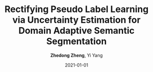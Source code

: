 ---
title: "Rectifying Pseudo Label Learning via Uncertainty Estimation for Domain Adaptive Semantic Segmentation"
collection: publications
permalink: /publication/2021-01-01-Rectifying-Pseudo-Label-Learning-via-Uncertainty-Estimation-for-Domain-Adaptive-Semantic-Segmentation
date: 2021-01-01
doi: 10.1007/s11263-020-01395-y
venue: 'International Journal of Computer Vision (IJCV)'
paperurl: 'https://zdzheng.xyz/files/Zheng-Yang2021_Article_RectifyingPseudoLabelLearningV.pdf'
code: 'https://github.com/layumi/Seg-Uncertainty'
author: '<strong>Zhedong Zheng</strong>,  Yi Yang'
citation: ' Zhedong Zheng,  Yi Yang, &quot;Rectifying Pseudo Label Learning via Uncertainty Estimation for Domain Adaptive Semantic Segmentation.&quot; International Journal of Computer Vision (IJCV), 2021. DOI: 10.1007/s11263-020-01395-y'
pub_year: '2021'
bib: |
    @article{Zheng_2021,
    author = "Zheng, Zhedong and Yang, Yi",
    doi = "10.1007/s11263-020-01395-y",
    year = "2021",
    month = "jan",
    publisher = "Springer",
    volume = "129",
    number = "4",
    pages = "1106--1120",
    title = "Rectifying Pseudo Label Learning via Uncertainty Estimation for Domain Adaptive Semantic Segmentation",
    code = "https://github.com/layumi/Seg-Uncertainty",
    url = "https://zdzheng.xyz/files/Zheng-Yang2021\_Article\_RectifyingPseudoLabelLearningV.pdf",
    journal = "International Journal of Computer Vision (IJCV)"
    }
---